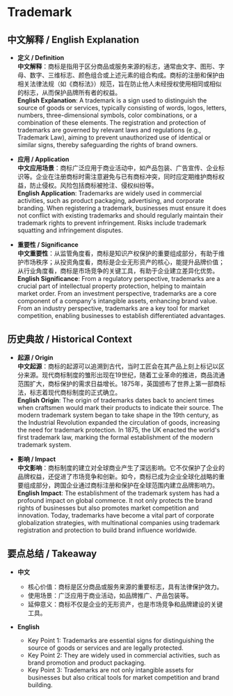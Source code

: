 # Trademark

## 中文解释 / English Explanation

* **定义 / Definition**  
  **中文解释**：商标是指用于区分商品或服务来源的标志，通常由文字、图形、字母、数字、三维标志、颜色组合或上述元素的组合构成。商标的注册和保护由相关法律法规（如《商标法》）规范，旨在防止他人未经授权使用相同或相似的标志，从而保护品牌所有者的权益。  
  **English Explanation**: A trademark is a sign used to distinguish the source of goods or services, typically consisting of words, logos, letters, numbers, three-dimensional symbols, color combinations, or a combination of these elements. The registration and protection of trademarks are governed by relevant laws and regulations (e.g., Trademark Law), aiming to prevent unauthorized use of identical or similar signs, thereby safeguarding the rights of brand owners.

* **应用 / Application**  
  **中文应用场景**：商标广泛应用于商业活动中，如产品包装、广告宣传、企业标识等。企业在注册商标时需注意避免与已有商标冲突，同时应定期维护商标权益，防止侵权。风险包括商标被抢注、侵权纠纷等。  
  **English Application**: Trademarks are widely used in commercial activities, such as product packaging, advertising, and corporate branding. When registering a trademark, businesses must ensure it does not conflict with existing trademarks and should regularly maintain their trademark rights to prevent infringement. Risks include trademark squatting and infringement disputes.

* **重要性 / Significance**  
  **中文重要性**：从监管角度看，商标是知识产权保护的重要组成部分，有助于维护市场秩序；从投资角度看，商标是企业无形资产的核心，能提升品牌价值；从行业角度看，商标是市场竞争的关键工具，有助于企业建立差异化优势。  
  **English Significance**: From a regulatory perspective, trademarks are a crucial part of intellectual property protection, helping to maintain market order. From an investment perspective, trademarks are a core component of a company's intangible assets, enhancing brand value. From an industry perspective, trademarks are a key tool for market competition, enabling businesses to establish differentiated advantages.

## 历史典故 / Historical Context

* **起源 / Origin**  
  **中文起源**：商标的起源可以追溯到古代，当时工匠会在其产品上刻上标记以区分来源。现代商标制度的雏形出现在19世纪，随着工业革命的推进，商品流通范围扩大，商标保护的需求日益增长。1875年，英国颁布了世界上第一部商标法，标志着现代商标制度的正式确立。  
  **English Origin**: The origin of trademarks dates back to ancient times when craftsmen would mark their products to indicate their source. The modern trademark system began to take shape in the 19th century, as the Industrial Revolution expanded the circulation of goods, increasing the need for trademark protection. In 1875, the UK enacted the world's first trademark law, marking the formal establishment of the modern trademark system.

* **影响 / Impact**  
  **中文影响**：商标制度的建立对全球商业产生了深远影响。它不仅保护了企业的品牌权益，还促进了市场竞争和创新。如今，商标已成为企业全球化战略的重要组成部分，跨国企业通过商标注册和保护在全球范围内建立品牌影响力。  
  **English Impact**: The establishment of the trademark system has had a profound impact on global commerce. It not only protects the brand rights of businesses but also promotes market competition and innovation. Today, trademarks have become a vital part of corporate globalization strategies, with multinational companies using trademark registration and protection to build brand influence worldwide.

## 要点总结 / Takeaway

* **中文**  
  - 核心价值：商标是区分商品或服务来源的重要标志，具有法律保护效力。  
  - 使用场景：广泛应用于商业活动，如品牌推广、产品包装等。  
  - 延伸意义：商标不仅是企业的无形资产，也是市场竞争和品牌建设的关键工具。

* **English**  
  - Key Point 1: Trademarks are essential signs for distinguishing the source of goods or services and are legally protected.  
  - Key Point 2: They are widely used in commercial activities, such as brand promotion and product packaging.  
  - Key Point 3: Trademarks are not only intangible assets for businesses but also critical tools for market competition and brand building.
